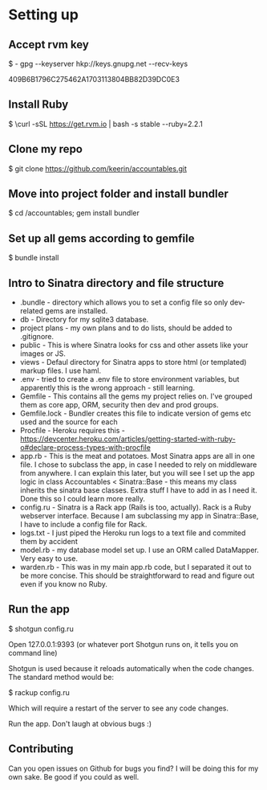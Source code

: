 # Setting up

## Accept rvm key

$ - gpg --keyserver hkp://keys.gnupg.net --recv-keys 

409B6B1796C275462A1703113804BB82D39DC0E3

## Install Ruby

$ \curl -sSL https://get.rvm.io | bash -s stable --ruby=2.2.1

## Clone my repo

$ git clone https://github.com/keerin/accountables.git

## Move into project folder and install bundler

$ cd /accountables; gem install bundler

## Set up all gems according to gemfile

$ bundle install

## Intro to Sinatra directory and file structure

 * .bundle - directory which allows you to set a config file so only dev-related gems are installed.
 * db - Directory for my sqlite3 database.
 * project plans - my own plans and to do lists, should be added to .gitignore.
 * public - This is where Sinatra looks for css and other assets like your images or JS.
 * views - Defaul directory for Sinatra apps to store html (or templated) markup files. I use haml.
 * .env - tried to create a .env file to store environment variables, but apparently this is the wrong approach - still learning.
 * Gemfile - This contains all the gems my project relies on. I've grouped them as core app, ORM, security then dev and prod groups.
 * Gemfile.lock - Bundler creates this file to indicate version of gems etc used and the source for each
 * Procfile - Heroku requires this - https://devcenter.heroku.com/articles/getting-started-with-ruby-o#declare-process-types-with-procfile
 * app.rb - This is the meat and potatoes. Most Sinatra apps are all in one file. I chose to subclass the app, in case I needed to rely on middleware from anywhere. I can explain this later, but you will see I set up the app logic in class Accountables < Sinatra::Base - this means my class inherits the sinatra base classes. Extra stuff I have to add in as I need it. Done this so I could learn more really.
 * config.ru - Sinatra is a Rack app (Rails is too, actually). Rack is a Ruby webserver interface. Because I am subclassing my app in Sinatra::Base, I have to include a config file for Rack.
 * logs.txt - I just piped the Heroku run logs to a text file and commited them by accident
 * model.rb - my database model set up. I use an ORM called DataMapper. Very easy to use.
 * warden.rb - This was in my main app.rb code, but I separated it out to be more concise. This should be straightforward to read and figure out even if you know no Ruby.

## Run the app

$ shotgun config.ru

Open 127.0.0.1:9393 (or whatever port Shotgun runs on, it tells you on command line)

Shotgun is used because it reloads automatically when the code changes. The standard method would be:

$ rackup config.ru

Which will require a restart of the server to see any code changes.

Run the app. Don't laugh at obvious bugs :)

## Contributing

Can you open issues on Github for bugs you find? I will be doing this for my own sake. Be good if you could as well.

